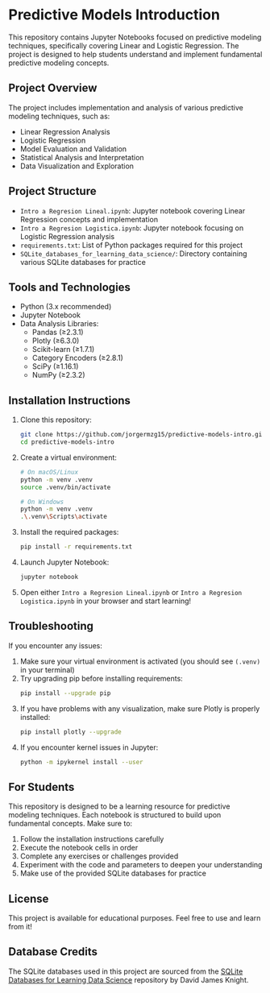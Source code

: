 # Predictive Models Introduction

This repository contains Jupyter Notebooks focused on predictive modeling techniques, specifically covering Linear and Logistic Regression. The project is designed to help students understand and implement fundamental predictive modeling concepts.

## Project Overview

The project includes implementation and analysis of various predictive modeling techniques, such as:

- Linear Regression Analysis
- Logistic Regression
- Model Evaluation and Validation
- Statistical Analysis and Interpretation
- Data Visualization and Exploration

## Project Structure

- `Intro a Regresion Lineal.ipynb`: Jupyter notebook covering Linear Regression concepts and implementation
- `Intro a Regresion Logistica.ipynb`: Jupyter notebook focusing on Logistic Regression analysis
- `requirements.txt`: List of Python packages required for this project
- `SQLite_databases_for_learning_data_science/`: Directory containing various SQLite databases for practice

## Tools and Technologies

- Python (3.x recommended)
- Jupyter Notebook
- Data Analysis Libraries:
  - Pandas (≥2.3.1)
  - Plotly (≥6.3.0)
  - Scikit-learn (≥1.7.1)
  - Category Encoders (≥2.8.1)
  - SciPy (≥1.16.1)
  - NumPy (≥2.3.2)

## Installation Instructions

1. Clone this repository:
   ```bash
   git clone https://github.com/jorgermzg15/predictive-models-intro.git
   cd predictive-models-intro
   ```

2. Create a virtual environment:
   ```bash
   # On macOS/Linux
   python -m venv .venv
   source .venv/bin/activate

   # On Windows
   python -m venv .venv
   .\.venv\Scripts\activate
   ```

3. Install the required packages:
   ```bash
   pip install -r requirements.txt
   ```

4. Launch Jupyter Notebook:
   ```bash
   jupyter notebook
   ```

5. Open either `Intro a Regresion Lineal.ipynb` or `Intro a Regresion Logistica.ipynb` in your browser and start learning!

## Troubleshooting

If you encounter any issues:

1. Make sure your virtual environment is activated (you should see `(.venv)` in your terminal)
2. Try upgrading pip before installing requirements:
   ```bash
   pip install --upgrade pip
   ```
3. If you have problems with any visualization, make sure Plotly is properly installed:
   ```bash
   pip install plotly --upgrade
   ```
4. If you encounter kernel issues in Jupyter:
   ```bash
   python -m ipykernel install --user
   ```

## For Students

This repository is designed to be a learning resource for predictive modeling techniques. Each notebook is structured to build upon fundamental concepts. Make sure to:

1. Follow the installation instructions carefully
2. Execute the notebook cells in order
3. Complete any exercises or challenges provided
4. Experiment with the code and parameters to deepen your understanding
5. Make use of the provided SQLite databases for practice

## License

This project is available for educational purposes. Feel free to use and learn from it!

## Database Credits

The SQLite databases used in this project are sourced from the [SQLite Databases for Learning Data Science](https://github.com/davidjamesknight/SQLite_databases_for_learning_data_science) repository by David James Knight.
